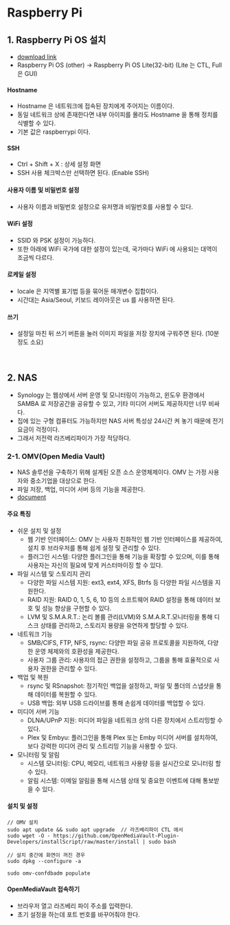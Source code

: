 # Raspberry Pi

## 1. Raspberry Pi OS 설치
- [download link](https://www.raspberrypi.com/software/)
- Raspberry Pi OS (other) -> Raspberry Pi OS Lite(32-bit)
  (Lite 는 CTL, Full 은 GUI)
#### Hostname 
- Hostname 은 네트워크에 접속된 장치에게 주어지는 이름이다.
- 동일 네트워크 상에 존재한다면 내부 아이피를 몰라도 Hostname 을 통해 정치를 식별할 수 있다.
- 기본 값은 raspberrypi 이다.
#### SSH
- Ctrl + Shift + X : 상세 설정 화면 
- SSH 사용 체크박스만 선택하면 된다. (Enable SSH)
#### 사용자 이름 및 비밀번호 설정
- 사용자 이름과 비밀번호 설정으로 유저명과 비밀번호를 사용할 수 있다.
#### WiFi 설정
- SSID 와 PSK 설정이 가능하다.
- 또한 아래에 WiFi 국가에 대한 설정이 있는데, 국가마다 WiFi 에 사용되는 대역이 조금씩 다르다.
#### 로케일 설정
- locale 은 지역별 표기법 등을 묶어둔 매개변수 집합이다.
- 시간대는 Asia/Seoul, 키보드 레이아웃은 us 를 사용하면 된다.
#### 쓰기
- 설정일 마친 뒤 쓰기 버튼을 눌러 이미지 파일을 저장 장치에 구워주면 된다. (10분 정도 소요)

<br>

## 2. NAS
- Synology 는 웹상에서 서버 운영 및 모니터링이 가능하고, 윈도우 환경에서 SAMBA 로 저장공간을 공유할 수 있고,
  기타 미디어 서버도 제공하지만 너무 비싸다.
- 집에 있는 구형 컴퓨터도 가능하지만 NAS 서버 특성상 24시간 켜 놓기 때문에 전기 요금이 걱정이다.
- 그래서 저전력 라즈베리파이가 가장 적당하다.

### 2-1. OMV(Open Media Vault)  
- NAS 솔루션을 구축하기 위해 설계된 오픈 소스 운영체제이다. OMV 는 가정 사용자와 중소기업을 대상으로 한다.
- 파일 저장, 백업, 미디어 서버 등의 기능을 제공한다.
- [document](https://www.openmediavault.org/)

#### 주요 특징
- 쉬운 설치 및 설정
  - 웹 기반 인터페이스: OMV 는 사용자 친화적인 웹 기반 인터페이스를 제공하여, 설치 후 브라우저를 통해 쉽게 설정 및 관리할 수 있다.
  - 플러그인 시스템: 다양한 플러그인을 통해 기능을 확장할 수 있으며, 이를 통해 사용자는 자신의 필요에 맞게 커스터마이징 할 수 있다.   
- 파일 시스템 및 스토리지 관리
  - 다양한 파일 시스템 지원: ext3, ext4, XFS, Btrfs 등 다양한 파일 시스템을 지원한다.
  - RAID 지원: RAID 0, 1, 5, 6, 10 등의 소프트웨어 RAID 설정을 통해 데이터 보호 및 성능 향상을 구현할 수 있다.
  - LVM 및 S.M.A.R.T.: 논리 볼륨 관리(LVM)와 S.M.A.R.T.모니터링을 통해 디스크 상태를 관리하고,
    스토리지 용량을 유연하게 할당할 수 있다.
- 네트워크 기능
  - SMB/CIFS, FTP, NFS, rsync: 다양한 파일 공유 프로토콜을 지원하여, 다양한 운영 체제와의 호환성을 제공한다.
  - 사용자 그룹 관리: 사용자의 접근 권한을 설정하고, 그룹을 통해 효율적으로 사용자 권한을 관리할 수 있다.
- 백업 및 복원
  - rsync 및 RSnapshot: 정기적인 백업을 설정하고, 파일 및 폴더의 스냅샷을 통해 데이터를 복원할 수 있다.
  - USB 백업: 외부 USB 드라이브를 통해 손쉽게 데이터를 백업할 수 있다.
- 미디어 서버 기능
  - DLNA/UPnP 지원: 미디어 파일을 네트워크 상의 다른 장치에서 스트리밍할 수 있다.
  - Plex 및 Embyu: 플러그인을 통해 Plex 또는 Emby 미디어 서버를 설치하여, 보다 강력한 미디어 관리 및 스트리밍 기능을 사용할 수 있다.
- 모니터링 및 알림
  - 시스템 모니터링: CPU, 메모리, 네트워크 사용량 등을 실시간으로 모니터링 할 수 있다.
  - 알림 시스템: 이메일 알림을 통해 시스템 상태 및 중요한 이벤트에 대해 통보받을 수 있다.

#### 설치 및 설정
    // OMV 설치 
    sudo apt update && sudo apt upgrade  // 라즈베리파이 CTL 에서 
    sudo wget -O - https://github.com/OpenMediaVault-Plugin-Developers/installScript/raw/master/install | sudo bash

    // 설치 중간에 화면이 꺼진 경우
    sudo dpkg --configure -a

    sudo omv-confdbadm populate

#### OpenMediaVault 접속하기
- 브라우저 열고 라즈베리 파이 주소를 입력한다.
- 초기 설정을 하는데 포트 번호를 바꾸어줘야 한다.
